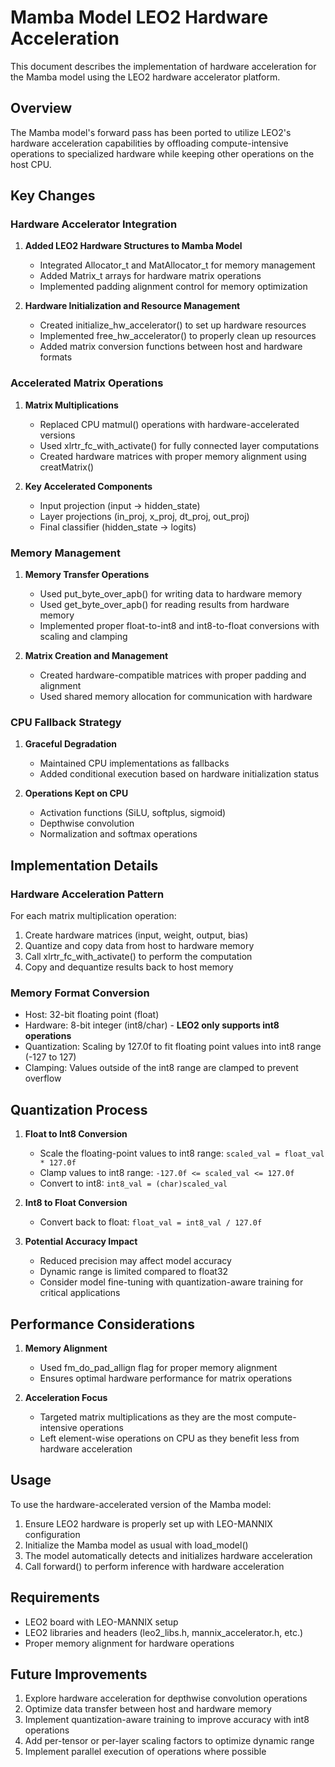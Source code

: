 # Mamba Model LEO2 Hardware Acceleration

This document describes the implementation of hardware acceleration for the Mamba model using the LEO2 hardware accelerator platform.

## Overview

The Mamba model's forward pass has been ported to utilize LEO2's hardware acceleration capabilities by offloading compute-intensive operations to specialized hardware while keeping other operations on the host CPU.

## Key Changes

### Hardware Accelerator Integration

1. **Added LEO2 Hardware Structures to Mamba Model**
   - Integrated Allocator_t and MatAllocator_t for memory management
   - Added Matrix_t arrays for hardware matrix operations
   - Implemented padding alignment control for memory optimization

2. **Hardware Initialization and Resource Management**
   - Created initialize_hw_accelerator() to set up hardware resources
   - Implemented free_hw_accelerator() to properly clean up resources
   - Added matrix conversion functions between host and hardware formats

### Accelerated Matrix Operations

1. **Matrix Multiplications**
   - Replaced CPU matmul() operations with hardware-accelerated versions
   - Used xlrtr_fc_with_activate() for fully connected layer computations
   - Created hardware matrices with proper memory alignment using creatMatrix()

2. **Key Accelerated Components**
   - Input projection (input → hidden_state)
   - Layer projections (in_proj, x_proj, dt_proj, out_proj)
   - Final classifier (hidden_state → logits)

### Memory Management

1. **Memory Transfer Operations**
   - Used put_byte_over_apb() for writing data to hardware memory
   - Used get_byte_over_apb() for reading results from hardware memory
   - Implemented proper float-to-int8 and int8-to-float conversions with scaling and clamping

2. **Matrix Creation and Management**
   - Created hardware-compatible matrices with proper padding and alignment
   - Used shared memory allocation for communication with hardware

### CPU Fallback Strategy

1. **Graceful Degradation**
   - Maintained CPU implementations as fallbacks
   - Added conditional execution based on hardware initialization status

2. **Operations Kept on CPU**
   - Activation functions (SiLU, softplus, sigmoid)
   - Depthwise convolution
   - Normalization and softmax operations

## Implementation Details

### Hardware Acceleration Pattern

For each matrix multiplication operation:

1. Create hardware matrices (input, weight, output, bias)
2. Quantize and copy data from host to hardware memory
3. Call xlrtr_fc_with_activate() to perform the computation
4. Copy and dequantize results back to host memory

### Memory Format Conversion

- Host: 32-bit floating point (float)
- Hardware: 8-bit integer (int8/char) - **LEO2 only supports int8 operations**
- Quantization: Scaling by 127.0f to fit floating point values into int8 range (-127 to 127)
- Clamping: Values outside of the int8 range are clamped to prevent overflow

## Quantization Process

1. **Float to Int8 Conversion**
   - Scale the floating-point values to int8 range: `scaled_val = float_val * 127.0f`
   - Clamp values to int8 range: `-127.0f <= scaled_val <= 127.0f`
   - Convert to int8: `int8_val = (char)scaled_val`

2. **Int8 to Float Conversion**
   - Convert back to float: `float_val = int8_val / 127.0f`

3. **Potential Accuracy Impact**
   - Reduced precision may affect model accuracy
   - Dynamic range is limited compared to float32
   - Consider model fine-tuning with quantization-aware training for critical applications

## Performance Considerations

1. **Memory Alignment**
   - Used fm_do_pad_allign flag for proper memory alignment
   - Ensures optimal hardware performance for matrix operations

2. **Acceleration Focus**
   - Targeted matrix multiplications as they are the most compute-intensive operations
   - Left element-wise operations on CPU as they benefit less from hardware acceleration

## Usage

To use the hardware-accelerated version of the Mamba model:

1. Ensure LEO2 hardware is properly set up with LEO-MANNIX configuration
2. Initialize the Mamba model as usual with load_model()
3. The model automatically detects and initializes hardware acceleration
4. Call forward() to perform inference with hardware acceleration

## Requirements

- LEO2 board with LEO-MANNIX setup
- LEO2 libraries and headers (leo2_libs.h, mannix_accelerator.h, etc.)
- Proper memory alignment for hardware operations

## Future Improvements

1. Explore hardware acceleration for depthwise convolution operations
2. Optimize data transfer between host and hardware memory
3. Implement quantization-aware training to improve accuracy with int8 operations
4. Add per-tensor or per-layer scaling factors to optimize dynamic range
5. Implement parallel execution of operations where possible